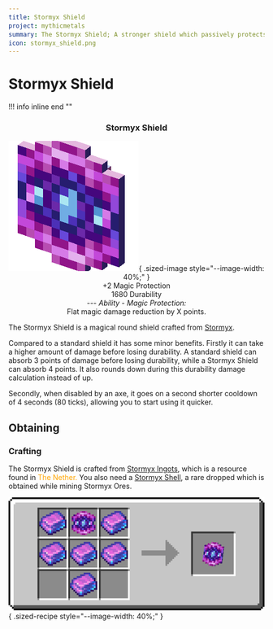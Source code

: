 ```yaml
---
title: Stormyx Shield
project: mythicmetals
summary: The Stormyx Shield; A stronger shield which passively protects against magic. 
icon: stormyx_shield.png
---
```


# Stormyx Shield

!!! info inline end ""
    <center class=tooltip>
    <h3>**Stormyx Shield**</h3>
    ![Image of Stormyx Shield](../assets/mythicmetals/stormyx_shield.png){ .sized-image style="--image-width: 40%;" }<br>
    +2 Magic Protection<br>
    1680 Durability<br>
    ---
    *Ability - Magic Protection:* <br>
    Flat magic damage reduction by X points.<br>
    </center>

The Stormyx Shield is a magical round shield crafted from [Stormyx](../materials/stormyx.md).

Compared to a standard shield it has some minor benefits. Firstly it can take a higher amount of damage before losing durability. A standard shield can absorb 3 points of damage before losing durability, while a Stormyx Shield can absorb 4 points. It also rounds down during this durability damage calculation instead of up.

Secondly, when disabled by an axe, it goes on a second shorter cooldown of 4 seconds (80 ticks), allowing you to start using it quicker.

## Obtaining
### Crafting

The Stormyx Shield is crafted from [Stormyx Ingots](https://youtu.be/nEmXCTZN154), which is a resource found in <span style="color:orange">The Nether.</span> You also need a [Stormyx Shell](../materials/rare-drops.md), a rare dropped which is obtained while mining Stormyx Ores.

![Image of the recipe for Stormyx Shield](../assets/mythicmetals/recipes/tools/stormyx_shield.png){ .sized-recipe style="--image-width: 40%;" }<br>